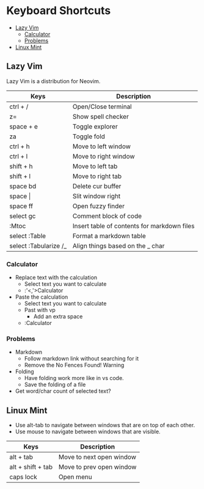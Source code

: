 # Keyboard Shortcuts

<!-- mtoc-start -->

* [Lazy Vim](#lazy-vim)
  * [Calculator](#calculator)
  * [Problems](#problems)
* [Linux Mint](#linux-mint)

<!-- mtoc-end -->

## Lazy Vim
Lazy Vim is a distribution for Neovim.

| Keys                   | Description                                  |
| -                      | -                                            |
| ctrl + /               | Open/Close terminal                          |
| z=                     | Show spell checker                           |
| space + e              | Toggle explorer                              |
| za                     | Toggle fold                                  |
| ctrl + h               | Move to left window                          |
| ctrl + l               | Move to right window                         |
| shift + h              | Move to left tab                             |
| shift + l              | Move to right tab                            |
| space bd               | Delete cur buffer                            |
| space \|               | Slit window right                            |
| space ff               | Open fuzzy finder                            |
| select gc              | Comment block of code                        |
| :Mtoc                  | Insert table of contents for markdown files  |
| select :Table          | Format a markdown table                      |
| select :Tabularize /_  | Align things based on the _ char             |


### Calculator
- Replace text with the calculation
	- Select text you want to calculate
	- :'<,'>Calculator
- Paste the calculation
	- Select text you want to calculate
	- Past with vp
		- Add an extra space
	- :Calculator

### Problems
- Markdown
	- Follow markdown link without searching for it
	- Remove the No Fences Found! Warning
- Folding
	- Have folding work more like in vs code.
	- Save the folding of a file
- Get word/char count of selected text?

## Linux Mint
- Use alt-tab to navigate between windows that are on top of each other.
- Use mouse to navigate between windows that are visible.

| Keys               | Description               |
|-                   | -                         |
| alt + tab          | Move to next open window  |
| alt + shift + tab  | Move to prev open window  |
| caps lock          | Open menu                 |


